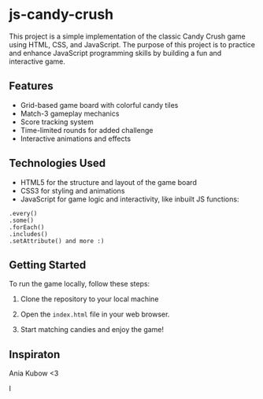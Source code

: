 # js-candy-crush
This project is a simple implementation of the classic Candy Crush game using HTML, CSS, and JavaScript. The purpose of this project is to practice and enhance JavaScript programming skills by building a fun and interactive game.

## Features

- Grid-based game board with colorful candy tiles
- Match-3 gameplay mechanics
- Score tracking system
- Time-limited rounds for added challenge
- Interactive animations and effects

## Technologies Used

- HTML5 for the structure and layout of the game board
- CSS3 for styling and animations
- JavaScript for game logic and interactivity, like inbuilt JS functions: 
```
.every()
.some()
.forEach() 
.includes()
.setAttribute() and more :)
```

## Getting Started

To run the game locally, follow these steps:

1. Clone the repository to your local machine

2. Open the `index.html` file in your web browser.

3. Start matching candies and enjoy the game!

## Inspiraton

Ania Kubow <3

I



